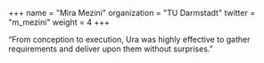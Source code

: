 +++
name = "Mira Mezini"
organization = "TU Darmstadt"
twitter = "m_mezini"
weight = 4
+++

“From conception to execution, Ura was highly effective to gather requirements and deliver upon them without surprises.”